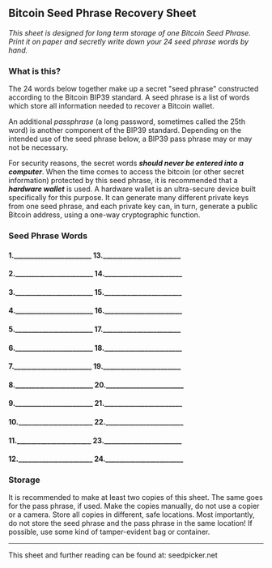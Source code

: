 ## Bitcoin Seed Phrase Recovery Sheet
*This sheet is designed for long term storage of one Bitcoin Seed Phrase.
Print it on paper and secretly write down your 24 seed phrase words by hand.*

### What is this?
The 24 words below together make up a secret "seed phrase" constructed according
to the Bitcoin BIP39 standard. A seed phrase is a list of words which store all 
information needed to recover a Bitcoin wallet.

An additional _passphrase_ (a long password, sometimes called the 25th word)
is another component of the BIP39 standard. Depending on the intended use of the
seed phrase below, a BIP39 pass phrase may or may not be necessary.

For security reasons, the secret words ***should never be entered into a computer***.
When the time comes to access the bitcoin (or other secret information)
protected by this seed phrase, it is recommended that a ***hardware wallet*** is used. 
A hardware wallet is an ultra-secure device built specifically for this purpose. It can
generate many different private keys from one seed phrase, and each private key
can, in turn, generate a public Bitcoin address, using a one-way cryptographic function.

### Seed Phrase Words

#### 1._______________________ 13._______________________ 
#### 2._______________________ 14._______________________ 
#### 3._______________________ 15._______________________ 
#### 4._______________________ 16._______________________ 
#### 5._______________________ 17._______________________ 
#### 6._______________________ 18._______________________ 
#### 7._______________________ 19._______________________ 
#### 8._______________________ 20._______________________ 
#### 9._______________________ 21._______________________ 
#### 10.______________________ 22._______________________ 
#### 11.______________________ 23._______________________ 
#### 12.______________________ 24._______________________ 

### Storage
It is recommended to make at least two copies of this sheet. The same goes for the
pass phrase, if used. Make the copies manually, do not use a copier or a camera.
Store all copies in different, safe locations. Most importantly, do not store the
seed phrase and the pass phrase in the same location!
If possible, use some kind of tamper-evident bag or container. 

*********************************

This sheet and further reading can be found at: seedpicker.net
